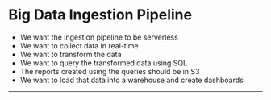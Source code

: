 # Big Data Ingestion Pipeline

- We want the ingestion pipeline to be serverless
- We want to collect data in real-time
- We want to transform the data
- We want to query the transformed data using SQL
- The reports created using the queries should be in S3
- We want to load that data into a warehouse and create dashboards

---

